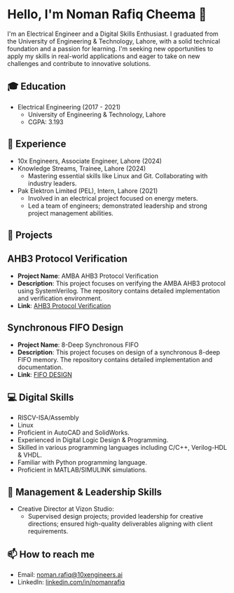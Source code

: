 # Hello, I'm Noman Rafiq Cheema 👋

I'm an Electrical Engineer and a Digital Skills Enthusiast. I graduated from the University of Engineering & Technology, Lahore, with a solid technical foundation and a passion for learning. I'm seeking new opportunities to apply my skills in real-world applications and eager to take on new challenges and contribute to innovative solutions.

## 🎓 Education
- Electrical Engineering (2017 - 2021)
  - University of Engineering & Technology, Lahore
  - CGPA: 3.193

## 💼 Experience
- 10x Engineers, Associate Engineer, Lahore (2024)
- Knowledge Streams, Trainee, Lahore (2024)
  - Mastering essential skills like Linux and Git.
Collaborating with industry leaders.
- Pak Elektron Limited (PEL), Intern, Lahore (2021)
  - Involved in an electrical project focused on energy meters.
  - Led a team of engineers; demonstrated leadership and strong project management abilities.

## 🚀 Projects
## AHB3 Protocol Verification
- **Project Name**: AMBA AHB3 Protocol Verification
- **Description**: This project focuses on verifying the AMBA AHB3 protocol using SystemVerilog. The repository contains detailed implementation and verification environment.
- **Link**: [AHB3 Protocol Verification](https://github.com/Noman-10xe/SV-for-Verification/tree/main/Final-Project/AMBA-AHB3-PROTOCOL-Verification)

## Synchronous FIFO Design
- **Project Name**: 8-Deep Synchronous FIFO
- **Description**: This project focuses on design of a synchronous 8-deep FIFO memory. The repository contains detailed implementation and documentation.
- **Link**: [FIFO DESIGN](https://github.com/Noman-10xe/DSD-DLD/tree/main/FIFO%20Design)

## 💻 Digital Skills 
- RISCV-ISA/Assembly
- Linux
- Proficient in AutoCAD and SolidWorks.
- Experienced in Digital Logic Design & Programming.
- Skilled in various programming languages including C/C++, Verilog-HDL & VHDL.
- Familiar with Python programming language.
- Proficient in MATLAB/SIMULINK simulations.

## 🎨 Management & Leadership Skills 
- Creative Director at Vizon Studio:
  - Supervised design projects; provided leadership for creative directions; ensured high-quality deliverables aligning with client requirements.

## 📫 How to reach me
- Email: noman.rafiq@10xengineers.ai
- LinkedIn: [linkedin.com/in/nomanrafiq](https://www.linkedin.com/in/ImNomanCR7/)
